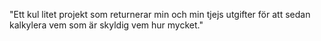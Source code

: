 "Ett kul litet projekt som returnerar min och min tjejs utgifter för att sedan kalkylera vem som är skyldig vem hur mycket."